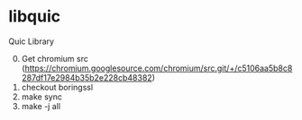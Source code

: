 # libquic

Quic Library

0. Get chromium src (https://chromium.googlesource.com/chromium/src.git/+/c5106aa5b8c8287df17e2984b35b2e228cb48382)
1. checkout boringssl
2. make sync
3. make -j all
